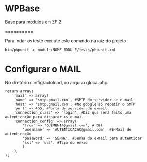 WPBase
=======

Base para modulos em ZF 2

==========

Para rodar os teste execute este comando na raiz  do projeto

    bin/phpunit -c module/NOME-MODULE/tests/phpunit.xml

Configurar o MAIL
=================

No diretório config/autoload, no arquivo glocal.php

    return array(
        'mail' => array(
        'name' => 'smtp.gmail.com', #SMTP do servidor de e-mail
        'host' => 'smtp.gmail.com', #No google só repetir o SMTP
        'port' => 465, #Porta do servidor de e-mail
        'connection_class' => 'login', #Diz que será feito uma autenticação para disparar os e-mail
        'connection_config' => array(
            'from' => 'QUEMENIA@gmail.com', # DE!
            'username' => 'AUTENTICACAO@gmail.com', #E-Mail de autenticação
            'password' => 'SENHA', #Senha do e-mail para autenticar
            'ssl' => 'ssl', #Tipo do envio
            )
        ),
    );